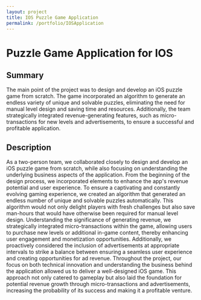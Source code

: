 ```yaml
---
layout: project
title: IOS Puzzle Game Application
permalink: /portfolio/IOSApplication
---
```


# Puzzle Game Application for IOS

## Summary

The main point of the project was to design and develop an iOS puzzle game from scratch. The game incorporated an algorithm to generate an endless variety of unique and solvable puzzles, eliminating the need for manual level design and saving time and resources. Additionally, the team strategically integrated revenue-generating features, such as micro-transactions for new levels and advertisements, to ensure a successful and profitable application.

## Description

As a two-person team, we collaborated closely to design and develop an iOS puzzle game from scratch, while also focusing on understanding the underlying business aspects of the application. From the beginning of the design process, we incorporated elements to enhance the app's revenue potential and user experience. To ensure a captivating and constantly evolving gaming experience, we created an algorithm that generated an endless number of unique and solvable puzzles automatically. This algorithm would not only delight players with fresh challenges but also save man-hours that would have otherwise been required for manual level design. Understanding the significance of generating revenue, we strategically integrated micro-transactions within the game, allowing users to purchase new levels or additional in-game content, thereby enhancing user engagement and monetization opportunities. Additionally, we proactively considered the inclusion of advertisements at appropriate intervals to strike a balance between ensuring a seamless user experience and creating opportunities for ad revenue. Throughout the project, our focus on both technical innovation and understanding the business behind the application allowed us to deliver a well-designed iOS game. This approach not only catered to gameplay but also laid the foundation for potential revenue growth through micro-transactions and advertisements, increasing the probability of its success and making it a profitable venture.